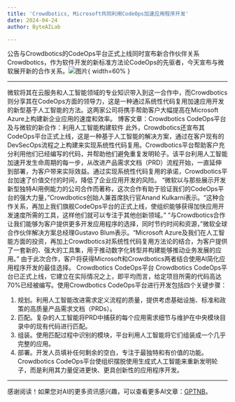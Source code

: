 ```yaml
---
title: 'Crowdbotics, Microsoft共同利用CodeOps加速应用程序开发'
date: 2024-04-24
author: ByteAILab

---
```


公告与Crowdbotics的CodeOps平台正式上线同时宣布新合作伙伴关系
Crowdbotics，作为软件开发的新标准方法论CodeOps的先驱者，今天宣布与微软展开新的合作关系。![图片](https://ai-techpark.com/wp-content/uploads/2024/04/Crowdbotics-960x540.jpg){ width=60% }

---
微软将其在云服务和人工智能领域的专业知识带入到这一合作中，而Crowdbotics则分享其在CodeOps方面的领导力，这是一种通过系统性代码复用加速应用开发的新型基于人工智能的方法。这两家公司将携手帮助客户大幅提高在Microsoft Azure上构建新企业应用的速度和效率。
博客文章：Crowdbotics CodeOps平台及与微软的新合作：利用人工智能构建软件
此外，Crowdbotics还宣布其CodeOps平台正式上线，这是一种基于人工智能的解决方案，通过在客户现有的DevSecOps流程之上构建来实现系统性代码复用。Crowdbotics平台帮助客户充分利用他们已经编写的代码，并帮助他们避免重复发明轮子。该平台利用人工智能加速开发生命周期的每一步，从改进产品需求文档（PRD）流程开始，一直延伸到部署，为客户带来实际效益。通过实现系统性代码复用的承诺，Crowdbotics平台加速了价值交付的时间，降低了企业应用开发的风险。
“微软以与那些展示开发新型独特AI用例能力的公司合作而著称，这次合作有助于验证我们的CodeOps平台的强大力量，”Crowdbotics创始人兼首席执行官Anand Kulkarni表示。“这种合作关系，再加上我们旗舰CodeOps平台的正式上线，使组织能够获得加快应用开发速度所需的工具，这样他们就可以专注于其他创新领域。”
“与Crowdbotics合作让我们能够为客户提供更多开发应用程序的选择，同时节约时间和资源，”微软全球合作伙伴解决方案总经理Gustavo Blum表示。“Microsoft Azure及我们在人工智能方面的投资，再加上Crowdbotics对系统性代码复用方法论的结合，为客户提供了一套新的、强大的工具集，用于推动数字化转型并构建能够推动业务发展的应用。”
由于此次合作，客户将获得Microsoft和Crowdbotics两者结合使用AI简化应用程序开发的最佳选择。
Crowdbotics CodeOps平台
Crowdbotics CodeOps平台已正式上线，它建立在实际情况之上，即平均而言，给定项目所需的代码高达70%已经被编写。使用Crowdbotics CodeOps平台进行开发包括四个关键步骤：
1. 规划。利用人工智能改进需求定义流程的质量，提供考虑基础设施、标准和政策的高质量产品需求文档（PRDs）。
2. 匹配。复杂的人工智能将PRD中捕获的每个应用需求细节与维护在中央模块目录中的现有代码进行匹配。
3. 组装。使用匹配过程中识别的模块，平台利用人工智能将它们组装成一个几乎完整的应用。
4. 部署。开发人员填补任何剩余的空白，专注于最独特和有价值的功能。
Crowdbotics CodeOps平台使组织摆脱使用生成式人工智能来重新发明轮子，而是利用其力量促进更快、更具创新性的应用程序开发。
---
感谢阅读！如果您对AI的更多资讯感兴趣，可以查看更多AI文章：[GPTNB](https://gptnb.com)。